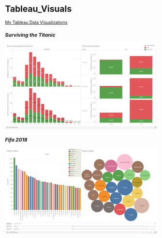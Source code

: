# Tableau_Visuals
[My Tableau Data Visualizations](https://public.tableau.com/app/profile/alao.david)

### *Surviving the Titanic*
![Surviving the Titanic](https://github.com/invest41/Tableau_Visuals/blob/main/IMG_8941.png)

### *Fifa 2018*
![Fifa 2018](https://github.com/invest41/Tableau_Visuals/blob/main/IMG_8942.png)
